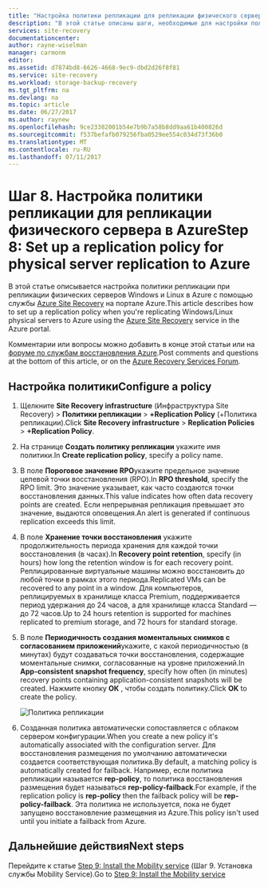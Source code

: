 ```yaml
---
title: "Настройка политики репликации для репликации физического сервера в Azure с помощью Azure Site Recovery | Документация Майкрософт"
description: "В этой статье описаны шаги, необходимые для настройки политики репликации при репликации локальных физических серверов в службу хранилища Azure с помощью службы Azure Site Recovery."
services: site-recovery
documentationcenter: 
author: rayne-wiselman
manager: carmonm
editor: 
ms.assetid: d7874bd8-6626-4668-9ec9-dbd2d26f8f81
ms.service: site-recovery
ms.workload: storage-backup-recovery
ms.tgt_pltfrm: na
ms.devlang: na
ms.topic: article
ms.date: 06/27/2017
ms.author: raynew
ms.openlocfilehash: 9ce23382001b54e7b9b7a58b8dd9aa61b400826d
ms.sourcegitcommit: f537befafb079256fba0529ee554c034d73f36b0
ms.translationtype: MT
ms.contentlocale: ru-RU
ms.lasthandoff: 07/11/2017
---
```

# <a name="step-8-set-up-a-replication-policy-for-physical-server-replication-to-azure"></a><span data-ttu-id="06ec5-103">Шаг 8. Настройка политики репликации для репликации физического сервера в Azure</span><span class="sxs-lookup"><span data-stu-id="06ec5-103">Step 8: Set up a replication policy for physical server replication to Azure</span></span>


<span data-ttu-id="06ec5-104">В этой статье описывается настройка политики репликации при репликации физических серверов Windows и Linux в Azure с помощью службы [Azure Site Recovery](site-recovery-overview.md) на портале Azure.</span><span class="sxs-lookup"><span data-stu-id="06ec5-104">This article describes how to set up a replication policy when you're replicating Windows/Linux physical servers to Azure using the [Azure Site Recovery](site-recovery-overview.md) service in the Azure portal.</span></span>


<span data-ttu-id="06ec5-105">Комментарии или вопросы можно добавить в конце этой статьи или на [форуме по службам восстановления Azure](https://social.msdn.microsoft.com/forums/azure/home?forum=hypervrecovmgr).</span><span class="sxs-lookup"><span data-stu-id="06ec5-105">Post comments and questions at the bottom of this article, or on the [Azure Recovery Services Forum](https://social.msdn.microsoft.com/forums/azure/home?forum=hypervrecovmgr).</span></span>


## <a name="configure-a-policy"></a><span data-ttu-id="06ec5-106">Настройка политики</span><span class="sxs-lookup"><span data-stu-id="06ec5-106">Configure a policy</span></span>

1. <span data-ttu-id="06ec5-107">Щелкните **Site Recovery infrastructure** (Инфраструктура Site Recovery) > **Политики репликации** > **+Replication Policy** (+Политика репликации).</span><span class="sxs-lookup"><span data-stu-id="06ec5-107">Click **Site Recovery infrastructure** > **Replication Policies** > **+Replication Policy**.</span></span>
2. <span data-ttu-id="06ec5-108">На странице **Создать политику репликации** укажите имя политики.</span><span class="sxs-lookup"><span data-stu-id="06ec5-108">In **Create replication policy**, specify a policy name.</span></span>
3. <span data-ttu-id="06ec5-109">В поле **Пороговое значение RPO**укажите предельное значение целевой точки восстановления (RPO).</span><span class="sxs-lookup"><span data-stu-id="06ec5-109">In **RPO threshold**, specify the RPO limit.</span></span> <span data-ttu-id="06ec5-110">Это значение указывает, как часто создаются точки восстановления данных.</span><span class="sxs-lookup"><span data-stu-id="06ec5-110">This value indicates how often data recovery points are created.</span></span> <span data-ttu-id="06ec5-111">Если непрерывная репликация превышает это значение, выдаются оповещения.</span><span class="sxs-lookup"><span data-stu-id="06ec5-111">An alert is generated if continuous replication exceeds this limit.</span></span>
4. <span data-ttu-id="06ec5-112">В поле **Хранение точки восстановления** укажите продолжительность периода хранения для каждой точки восстановления (в часах).</span><span class="sxs-lookup"><span data-stu-id="06ec5-112">In **Recovery point retention**, specify (in hours) how long the retention window is for each recovery point.</span></span> <span data-ttu-id="06ec5-113">Реплицированные виртуальные машины можно восстановить до любой точки в рамках этого периода.</span><span class="sxs-lookup"><span data-stu-id="06ec5-113">Replicated VMs can be recovered to any point in a window.</span></span> <span data-ttu-id="06ec5-114">Для компьютеров, реплицируемых в хранилище класса Premium, поддерживается период удержания до 24 часов, а для хранилище класса Standard — до 72 часов.</span><span class="sxs-lookup"><span data-stu-id="06ec5-114">Up to 24 hours retention is supported for machines replicated to premium storage, and 72 hours for standard storage.</span></span>
5. <span data-ttu-id="06ec5-115">В поле **Периодичность создания моментальных снимков с согласованием приложений**укажите, с какой периодичностью (в минутах) будут создаваться точки восстановления, содержащие моментальные снимки, согласованные на уровне приложений.</span><span class="sxs-lookup"><span data-stu-id="06ec5-115">In **App-consistent snapshot frequency**, specify how often (in minutes) recovery points containing application-consistent snapshots will be created.</span></span> <span data-ttu-id="06ec5-116">Нажмите кнопку **ОК** , чтобы создать политику.</span><span class="sxs-lookup"><span data-stu-id="06ec5-116">Click **OK** to create the policy.</span></span>

    ![Политика репликации](./media/physical-walkthrough-replication/gs-replication2.png)
8. <span data-ttu-id="06ec5-118">Созданная политика автоматически сопоставляется с облаком сервером конфигурации.</span><span class="sxs-lookup"><span data-stu-id="06ec5-118">When you create a new policy it's automatically associated with the configuration server.</span></span> <span data-ttu-id="06ec5-119">Для восстановления размещения по умолчанию автоматически создается соответствующая политика.</span><span class="sxs-lookup"><span data-stu-id="06ec5-119">By default, a matching policy is automatically created for failback.</span></span> <span data-ttu-id="06ec5-120">Например, если политика репликации называется **rep-policy**, то политика восстановления размещения будет называться **rep-policy-failback**.</span><span class="sxs-lookup"><span data-stu-id="06ec5-120">For example, if the replication policy is **rep-policy** then the failback policy will be **rep-policy-failback**.</span></span> <span data-ttu-id="06ec5-121">Эта политика не используется, пока не будет запущено восстановление размещения из Azure.</span><span class="sxs-lookup"><span data-stu-id="06ec5-121">This policy isn't used until you initiate a failback from Azure.</span></span>

## <a name="next-steps"></a><span data-ttu-id="06ec5-122">Дальнейшие действия</span><span class="sxs-lookup"><span data-stu-id="06ec5-122">Next steps</span></span>

<span data-ttu-id="06ec5-123">Перейдите к статье [Step 9: Install the Mobility service](physical-walkthrough-install-mobility.md) (Шаг 9. Установка службы Mobility Service).</span><span class="sxs-lookup"><span data-stu-id="06ec5-123">Go to [Step 9: Install the Mobility service](physical-walkthrough-install-mobility.md)</span></span>
